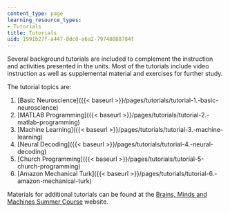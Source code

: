 ```yaml
---
content_type: page
learning_resource_types:
- Tutorials
title: Tutorials
uid: 1991b27f-a447-8dc0-a6a2-79748088784f
---
```


Several background tutorials are included to complement the instruction and activities presented in the units. Most of the tutorials include video instruction as well as supplemental material and exercises for further study.

The tutorial topics are:

1.  [Basic Neuroscience]({{< baseurl >}}/pages/tutorials/tutorial-1.-basic-neuroscience)
2.  [MATLAB Programming]({{< baseurl >}}/pages/tutorials/tutorial-2.-matlab-programming)
3.  [Machine Learning]({{< baseurl >}}/pages/tutorials/tutorial-3.-machine-learning)
4.  [Neural Decoding]({{< baseurl >}}/pages/tutorials/tutorial-4.-neural-decoding)
5.  [Church Programming]({{< baseurl >}}/pages/tutorials/tutorial-5-church-programming)
6.  [Amazon Mechanical Turk]({{< baseurl >}}/pages/tutorials/tutorial-6.-amazon-mechanical-turk)

Materials for additional tutorials can be found at the [Brains, Minds and Machines Summer Course](http://cbmm.mit.edu/summer-school) website.